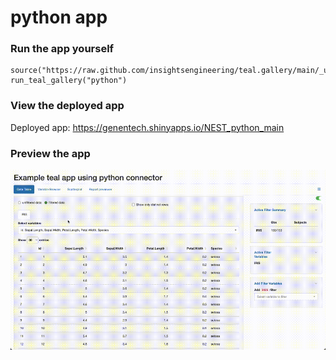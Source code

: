 
<!-- Generated by app_readme_template.Rmd and generate_app_readme.R: do not edit by hand-->

# python app

### Run the app yourself

    source("https://raw.github.com/insightsengineering/teal.gallery/main/_utils.R")
    run_teal_gallery("python")

### View the deployed app

Deployed app: <https://genentech.shinyapps.io/NEST_python_main>

### Preview the app

![](assets/img/python.gif)<!-- -->
